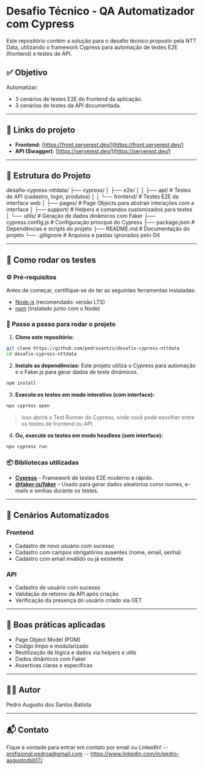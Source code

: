 # Desafio Técnico - QA Automatizador com Cypress

Este repositório contém a solução para o desafio técnico proposto pela NTT Data, utilizando o framework Cypress para automação de testes E2E (frontend) e testes de API.

## ✅ Objetivo

Automatizar:
- 3 cenários de testes E2E do frontend da aplicação.
- 3 cenários de testes da API documentada.

---

## 🔗 Links do projeto

- **Frontend:** [https://front.serverest.dev/](https://front.serverest.dev/)
- **API (Swagger):** [https://serverest.dev/](https://serverest.dev/)

---

## 📁 Estrutura do Projeto

desafio-cypress-nttdata/
├── cypress/
│   ├── e2e/
│   │   ├── api/               # Testes de API (cadastro, login, produtos)
│   │   └── frontend/          # Testes E2E da interface web
│   ├── pages/                 # Page Objects para abstrair interações com a interface
│   ├── support/               # Helpers e comandos customizados para testes
│   └── utils/                 # Geração de dados dinâmicos com Faker
├── cypress.config.js          # Configuração principal do Cypress
├── package.json               # Dependências e scripts do projeto
├── README.md                  # Documentação do projeto
└── .gitignore                 # Arquivos e pastas ignorados pelo Git

---

## 🧪 Como rodar os testes
### ⚙️ Pré-requisitos

Antes de começar, certifique-se de ter as seguintes ferramentas instaladas:

- [Node.js](https://nodejs.org/) (recomendado: versão LTS)
- [npm](https://www.npmjs.com/) (instalado junto com o Node)

### 🚀 Passo a passo para rodar o projeto

1. **Clone este repositório:**
```bash
git clone https://github.com/pedrxsantzs/desafio-cypress-nttdata
cd desafio-cypress-nttdata
```

2. **Instale as dependências:**
Este projeto utiliza o Cypress para automação e o Faker.js para gerar dados de teste dinâmicos.
```bash
npm install
```

3. **Execute os testes em modo interativo (com interface):**
```bash
npx cypress open
```

> Isso abrirá o Test Runner do Cypress, onde você pode escolher entre os testes de frontend ou API.

4. **Ou, execute os testes em modo headless (sem interface):**
```bash
npx cypress run
```

### 📦 Bibliotecas utilizadas

- **[Cypress](https://www.cypress.io/)** – Framework de testes E2E moderno e rápido.
- **[@faker-js/faker](https://github.com/faker-js/faker)** – Usado para gerar dados aleatórios como nomes, e-mails e senhas durante os testes.

---

## 📌 Cenários Automatizados

### Frontend
- Cadastro de novo usuário com sucesso
- Cadastro com campos obrigatórios ausentes (nome, email, senha)
- Cadastro com email inválido ou já existente

### API
- Cadastro de usuário com sucesso
- Validação de retorno da API após criação
- Verificação da presença do usuário criado via GET

---

## 🧠 Boas práticas aplicadas

- Page Object Model (POM)
- Código limpo e modularizado
- Reutilização de lógica e dados via helpers e utils
- Dados dinâmicos com Faker
- Assertivas claras e específicas

---

## 👨‍💻 Autor

Pedro Augusto dos Santos Batista

---

## 📬 Contato

Fique à vontade para entrar em contato por email ou LinkedIn!
-- profisional.pedroa@gmail.com
-- https://www.linkedin.com/in/pedro-augustodsb17/